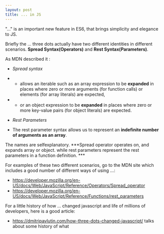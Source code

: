 ```yaml
---
layout: post
title: ... in JS
---
```


"..." is an important new feature in ES6, that brings simplicity and elegance to JS. 

Briefly the ... three dots actually have two different identities in different scenarios. **Spread Syntax(Operators)** and **Rest Syntax(Parameters)**. 

As MDN described it : 
* *Spread syntax* 
* * allows an iterable such as an array expression to be **expanded** in places where zero or more arguments (for function calls) or elements (for array literals) are expected, 
* * or an object expression to be **expanded** in places where zero or more key-value pairs (for object literals) are expected.

* *Rest Parameters*
* The rest parameter syntax allows us to represent an **indefinite number of arguments as an array**.

The names are selfexplanatory. ***Spread operator operates on, and expands array or object. while rest parameters represent the rest parameters in a function definition. ***

For examples of these two different scenarios, go to the MDN site which includes a good number of different ways of using ...:
* https://developer.mozilla.org/en-US/docs/Web/JavaScript/Reference/Operators/Spread_operator 
* https://developer.mozilla.org/en-US/docs/Web/JavaScript/Reference/Functions/rest_parameters

For a little history of how ... changed javascript and life of millions of developers, here is a good article: 
* https://dmitripavlutin.com/how-three-dots-changed-javascript/ talks about some history of what 
